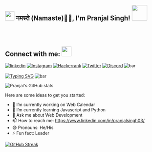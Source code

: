 
<h2><img src="https://emojis.slackmojis.com/emojis/images/1531849430/4246/blob-sunglasses.gif?1531849430" width="30"/> नमस्ते (Namaste)🙏🏻, I'm Pranjal Singh! <img src="https://media.giphy.com/media/12oufCB0MyZ1Go/giphy.gif" width="50"></h2>

## Connect with me: <img src="https://user-images.githubusercontent.com/53649201/99296951-8ef68900-286d-11eb-9bf3-fdb6cf13b585.gif" height="32px" style="padding-top: 50px;">
  [![linkedin](https://img.shields.io/badge/pranjalsingh03-0A66C2?style=for-the-badge&logo=linkedin&logoColor=white)](https://www.linkedin.com/in/pranjalsingh03/) [![Instagram](https://img.shields.io/badge/king_of_hearts728-E4405F?style=for-the-badge&logo=instagram&logoColor=white)](https://www.instagram.com/king_of_hearts728/)
  [![Hackerrank](https://img.shields.io/badge/pranjalmagansin1-2EC866?style=for-the-badge&logo=HackerRank&logoColor=white)](https://www.hackerrank.com/pranjalmagansin1) 
  [![Twitter](https://img.shields.io/badge/pranjal9304-1DA1F2?style=for-the-badge&logo=twitter&logoColor=white)](https://twitter.com/pranjal9304)
 [![Discord](https://img.shields.io/badge/Discord-5865F2?style=for-the-badge&logo=discord&logoColor=white)](https://discord.gg/CZVdnFDd)
 ![bar](https://user-images.githubusercontent.com/73097560/115834477-dbab4500-a447-11eb-908a-139a6edaec5c.gif) <br>
  <br><a href="https://git.io/typing-svg"><img src="https://readme-typing-svg.demolab.com?font=Fira+Code&size=18&pause=1000&color=FFFFFF&width=1075&lines=I+love+connecting+with+different+people.+so+if+you+want+to+say+hi%2C+I'll+be+happy+to+meet+you+more!+%3A)" alt="Typing SVG" /></a></div>
  ![bar](https://user-images.githubusercontent.com/73097560/115834477-dbab4500-a447-11eb-908a-139a6edaec5c.gif)
<!--
**pranjalsingh03/pranjalsingh03** is a ✨ _special_ ✨ repository because its `README.md` (this file) appears on your GitHub profile.
-->
![Pranjal's GitHub stats](https://github-readme-stats.vercel.app/api?username=pranjalsingh03&show_icons=true&theme=radical)

Here are some ideas to get you started:

- 🔭 I’m currently working on Web Calendar 
- 🌱 I’m currently learning Javascript and Python
- 💬 Ask me about Web Development 
- 📫 How to reach me: https://www.linkedin.com/in/pranjalsingh03/
- 😄 Pronouns: He/His
- ⚡ Fun fact: Leader 

[![GitHub Streak](https://streak-stats.demolab.com/?user=pranjalsingh03)](https://git.io/streak-stats)
